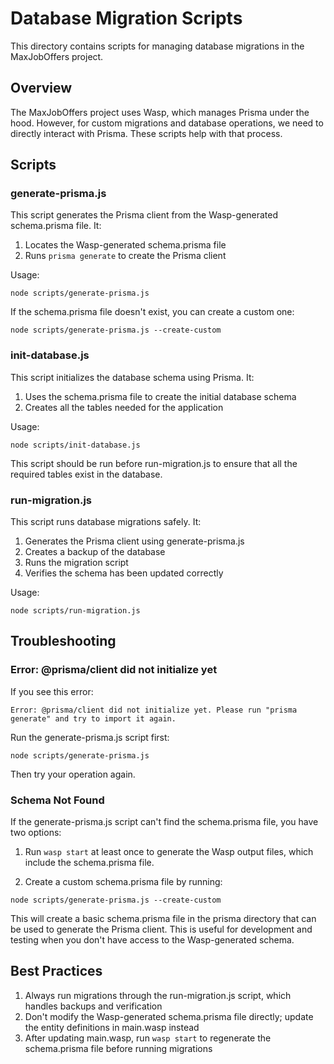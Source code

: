 # Database Migration Scripts

This directory contains scripts for managing database migrations in the MaxJobOffers project.

## Overview

The MaxJobOffers project uses Wasp, which manages Prisma under the hood. However, for custom migrations and database operations, we need to directly interact with Prisma. These scripts help with that process.

## Scripts

### generate-prisma.js

This script generates the Prisma client from the Wasp-generated schema.prisma file. It:

1. Locates the Wasp-generated schema.prisma file
2. Runs `prisma generate` to create the Prisma client

Usage:
```
node scripts/generate-prisma.js
```

If the schema.prisma file doesn't exist, you can create a custom one:
```
node scripts/generate-prisma.js --create-custom
```

### init-database.js

This script initializes the database schema using Prisma. It:

1. Uses the schema.prisma file to create the initial database schema
2. Creates all the tables needed for the application

Usage:
```
node scripts/init-database.js
```

This script should be run before run-migration.js to ensure that all the required tables exist in the database.

### run-migration.js

This script runs database migrations safely. It:

1. Generates the Prisma client using generate-prisma.js
2. Creates a backup of the database
3. Runs the migration script
4. Verifies the schema has been updated correctly

Usage:
```
node scripts/run-migration.js
```

## Troubleshooting

### Error: @prisma/client did not initialize yet

If you see this error:
```
Error: @prisma/client did not initialize yet. Please run "prisma generate" and try to import it again.
```

Run the generate-prisma.js script first:
```
node scripts/generate-prisma.js
```

Then try your operation again.

### Schema Not Found

If the generate-prisma.js script can't find the schema.prisma file, you have two options:

1. Run `wasp start` at least once to generate the Wasp output files, which include the schema.prisma file.

2. Create a custom schema.prisma file by running:
```
node scripts/generate-prisma.js --create-custom
```

This will create a basic schema.prisma file in the prisma directory that can be used to generate the Prisma client. This is useful for development and testing when you don't have access to the Wasp-generated schema.

## Best Practices

1. Always run migrations through the run-migration.js script, which handles backups and verification
2. Don't modify the Wasp-generated schema.prisma file directly; update the entity definitions in main.wasp instead
3. After updating main.wasp, run `wasp start` to regenerate the schema.prisma file before running migrations
